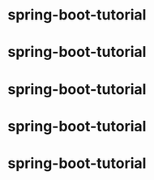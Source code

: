 # spring-boot-tutorial
# spring-boot-tutorial
# spring-boot-tutorial
# spring-boot-tutorial
# spring-boot-tutorial
